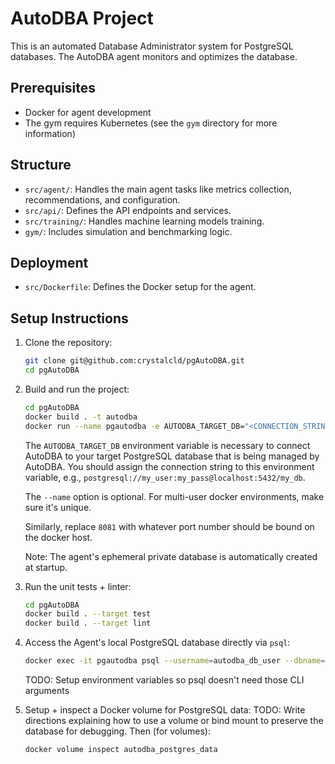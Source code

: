 
# AutoDBA Project
This is an automated Database Administrator system for PostgreSQL databases.
The AutoDBA agent monitors and optimizes the database.

## Prerequisites
- Docker for agent development
- The gym requires Kubernetes (see the `gym` directory for more information)

## Structure
- `src/agent/`: Handles the main agent tasks like metrics collection, recommendations, and configuration.
- `src/api/`: Defines the API endpoints and services.
- `src/training/`: Handles machine learning models training.
- `gym/`: Includes simulation and benchmarking logic.

## Deployment
- `src/Dockerfile`: Defines the Docker setup for the agent.

## Setup Instructions

1. Clone the repository:

    ```bash
    git clone git@github.com:crystalcld/pgAutoDBA.git
    cd pgAutoDBA
    ```

2. Build and run the project:

    ```bash
    cd pgAutoDBA
    docker build . -t autodba
    docker run --name pgautodba -e AUTODBA_TARGET_DB="<CONNECTION_STRING_TO_YOUR_TARGET_DB>" -p 8081:8080 autodba
    ```

    The `AUTODBA_TARGET_DB` environment variable is necessary to connect AutoDBA to your target
    PostgreSQL database that is being managed by AutoDBA. You should assign the connection string
    to this environment variable, e.g., `postgresql://my_user:my_pass@localhost:5432/my_db`.
    
    The `--name` option is optional.  For multi-user docker environments, make sure it's unique.
    
    Similarly, replace `8081` with whatever port number should be bound on the
    docker host.

    Note: The agent's ephemeral private database is automatically created at startup.

3. Run the unit tests + linter:

    ```bash
    cd pgAutoDBA
    docker build . --target test
    docker build . --target lint
    ```

4. Access the Agent's local PostgreSQL database directly via `psql`:

    ```bash
    docker exec -it pgautodba psql --username=autodba_db_user --dbname=autodba_db
    ```
    TODO: Setup environment variables so psql doesn't need those CLI arguments

5. Setup + inspect a Docker volume for PostgreSQL data:
    TODO: Write directions explaining how to use a volume or bind mount to preserve the database for debugging.  Then (for volumes):
    ```bash
    docker volume inspect autodba_postgres_data
    ```
